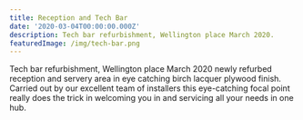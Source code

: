 ```yaml
---
title: Reception and Tech Bar
date: '2020-03-04T00:00:00.000Z'
description: Tech bar refurbishment, Wellington place March 2020.
featuredImage: /img/tech-bar.png
---
```

Tech bar refurbishment, Wellington place March 2020 newly refurbed reception and servery area in eye catching birch lacquer plywood finish. Carried out by our excellent team of installers this eye-catching focal point really does the trick in welcoming you in and servicing all your needs in one hub. 
